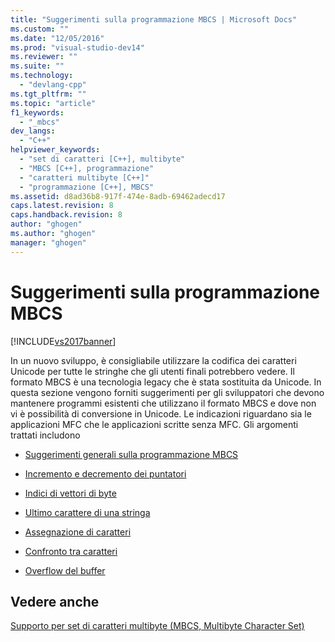 ```yaml
---
title: "Suggerimenti sulla programmazione MBCS | Microsoft Docs"
ms.custom: ""
ms.date: "12/05/2016"
ms.prod: "visual-studio-dev14"
ms.reviewer: ""
ms.suite: ""
ms.technology: 
  - "devlang-cpp"
ms.tgt_pltfrm: ""
ms.topic: "article"
f1_keywords: 
  - "_mbcs"
dev_langs: 
  - "C++"
helpviewer_keywords: 
  - "set di caratteri [C++], multibyte"
  - "MBCS [C++], programmazione"
  - "caratteri multibyte [C++]"
  - "programmazione [C++], MBCS"
ms.assetid: d8ad36b8-917f-474e-8adb-69462adecd17
caps.latest.revision: 8
caps.handback.revision: 8
author: "ghogen"
ms.author: "ghogen"
manager: "ghogen"
---
```

# Suggerimenti sulla programmazione MBCS
[!INCLUDE[vs2017banner](../assembler/inline/includes/vs2017banner.md)]

In un nuovo sviluppo, è consigliabile utilizzare la codifica dei caratteri Unicode per tutte le stringhe che gli utenti finali potrebbero vedere.  Il formato MBCS è una tecnologia legacy che è stata sostituita da Unicode.  In questa sezione vengono forniti suggerimenti per gli sviluppatori che devono mantenere programmi esistenti che utilizzano il formato MBCS e dove non vi è possibilità di conversione in Unicode.  Le indicazioni riguardano sia le applicazioni MFC che le applicazioni scritte senza MFC.  Gli argomenti trattati includono  
  
-   [Suggerimenti generali sulla programmazione MBCS](../text/general-mbcs-programming-advice.md)  
  
-   [Incremento e decremento dei puntatori](../text/incrementing-and-decrementing-pointers.md)  
  
-   [Indici di vettori di byte](../text/byte-indices.md)  
  
-   [Ultimo carattere di una stringa](../text/last-character-in-a-string.md)  
  
-   [Assegnazione di caratteri](../text/character-assignment.md)  
  
-   [Confronto tra caratteri](../text/character-comparison.md)  
  
-   [Overflow del buffer](../text/buffer-overflow.md)  
  
## Vedere anche  
 [Supporto per set di caratteri multibyte \(MBCS, Multibyte Character Set\)](../text/support-for-multibyte-character-sets-mbcss.md)